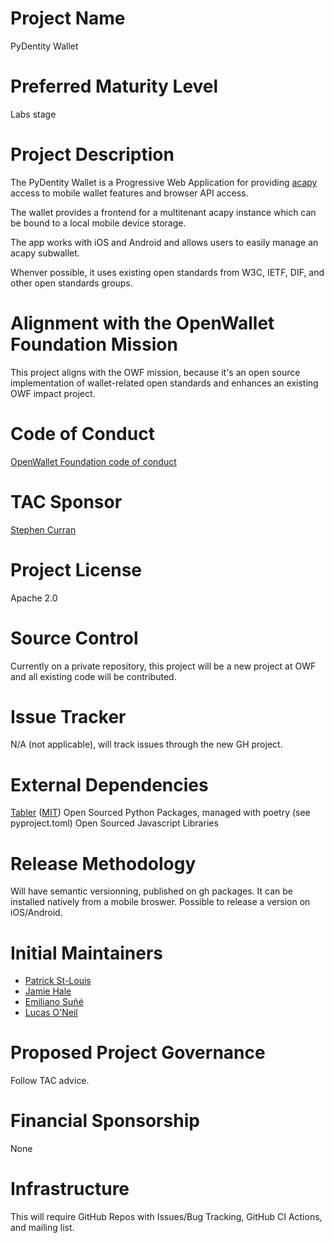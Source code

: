# Project Name
PyDentity Wallet

# Preferred Maturity Level
Labs stage

# Project Description
The PyDentity Wallet is a Progressive Web Application for providing [acapy](https://github.com/openwallet-foundation/acapy) access to mobile wallet features and browser API access.

The wallet provides a frontend for a multitenant acapy instance which can be bound to a local mobile device storage.

The app works with iOS and Android and allows users to easily manage an acapy subwallet.

Whenver possible, it uses existing open standards from W3C, IETF, DIF, and other open standards groups.

# Alignment with the OpenWallet Foundation Mission
This project aligns with the OWF mission, because it's an open source implementation of wallet-related open standards and enhances an existing OWF impact project.

# Code of Conduct
[OpenWallet Foundation code of conduct](https://tac.openwallet.foundation/governance/code-of-conduct/)

# TAC Sponsor
[Stephen Curran](https://github.com/swcurran)

# Project License
Apache 2.0

# Source Control
Currently on a private repository, this project will be a new project at OWF and all existing code will be contributed.

# Issue Tracker
N/A (not applicable), will track issues through the new GH project.

# External Dependencies
[Tabler](https://github.com/tabler/tabler) ([MIT](https://github.com/tabler/tabler/blob/dev/LICENSE))
Open Sourced Python Packages, managed with poetry (see pyproject.toml)
Open Sourced Javascript Libraries

# Release Methodology
Will have semantic versionning, published on gh packages. It can be installed natively from a mobile broswer.
Possible to release a version on iOS/Android.

# Initial Maintainers
- [Patrick St-Louis](https://github.com/PatStLouis)
- [Jamie Hale](https://github.com/jamshale)
- [Emiliano Suñé](https://github.com/esune)
- [Lucas O'Neil](https://github.com/loneil)

# Proposed Project Governance
Follow TAC advice.

# Financial Sponsorship
None

# Infrastructure
This will require GitHub Repos with Issues/Bug Tracking, GitHub CI Actions, and mailing list.
